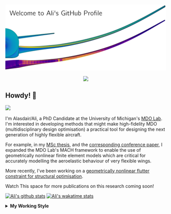 <!--
# Welcome to Ali's github profile


-->

![banner](https://raw.githubusercontent.com/A-CGray/A-CGray/main/Images/GitHubProfileBanner.png)
<p align='center'>
<a href="https://www.linkedin.com/in/alasdaircgray/"><img height="30" src="https://github.com/WaylonWalker/WaylonWalker/blob/main/icon/linkedin.png?raw=true"></a>
</p>

## Howdy! 👋

![](https://komarev.com/ghpvc/?username=A-CGray&color=blue)

I'm Alasdair/Ali, a PhD Candidate at the University of Michigan's [MDO Lab](http://mdolab.engin.umich.edu).
I'm interested in developing methods that might make high-fidelity MDO (multidisciplinary design optimisation) a practical tool for designing the next generation of highly flexible aircraft.

For example, in my [MSc thesis](http://resolver.tudelft.nl/uuid:1a6b5001-d213-40d9-bc2c-5e831eda527d), and the [corresponding conference paper](https://www.researchgate.net/publication/348242101_Geometrically_Nonlinear_High-fidelity_Aerostructural_Optimization_for_Highly_Flexible_Wings), I expanded the MDO Lab's MACH framework to enable the use of geometrically nonlinear finite element models which are critical for accurately modelling the aeroelastic behaviour of very flexible wings.

More recently, I've been working on a [geometrically nonlinear flutter constraint for structural optimisation](https://www.researchgate.net/publication/357429071_High-Fidelity_Gradient-Based_Wing_Structural_Optimization_Including_a_Geometrically_Nonlinear_Flutter_Constraint).

Watch This space for more publications on this research coming soon!

<!--
**A-CGray/A-CGray** is a ✨ _special_ ✨ repository because its `README.md` (this file) appears on your GitHub profile.

Here are some ideas to get you started:

- 🔭 I’m currently working on ...
- 🌱 I’m currently learning ...
- 👯 I’m looking to collaborate on ...
- 🤔 I’m looking for help with ...
- 💬 Ask me about ...
- 📫 How to reach me: ...
- 😄 Pronouns: ...
- ⚡ Fun fact: ...
-->


[![Ali's github stats](https://github-readme-stats.vercel.app/api?username=A-CGray)](https://github.com/anuraghazra/github-readme-stats)
[![Ali's wakatime stats](https://github-readme-stats.vercel.app/api/wakatime?username=ACGray)](https://github.com/anuraghazra/github-readme-stats)


<details>
  <summary>
    <strong>My Working Style</strong>
  </summary>
  
  <!--START_SECTION:waka-->
![Code Time](http://img.shields.io/badge/Code%20Time-1%2C663%20hrs%2022%20mins-blue)

![Lines of code](https://img.shields.io/badge/From%20Hello%20World%20I%27ve%20Written-11%20Million%20lines%20of%20code-blue)

**I'm an Early 🐤** 

```text
🌞 Morning    99 commits     █████░░░░░░░░░░░░░░░░░░░░   19.53% 
🌆 Daytime    199 commits    █████████░░░░░░░░░░░░░░░░   39.25% 
🌃 Evening    183 commits    █████████░░░░░░░░░░░░░░░░   36.09% 
🌙 Night      26 commits     █░░░░░░░░░░░░░░░░░░░░░░░░   5.13%

```
📅 **I'm Most Productive on Thursday** 

```text
Monday       75 commits     ███░░░░░░░░░░░░░░░░░░░░░░   14.79% 
Tuesday      75 commits     ███░░░░░░░░░░░░░░░░░░░░░░   14.79% 
Wednesday    80 commits     ████░░░░░░░░░░░░░░░░░░░░░   15.78% 
Thursday     127 commits    ██████░░░░░░░░░░░░░░░░░░░   25.05% 
Friday       97 commits     ████░░░░░░░░░░░░░░░░░░░░░   19.13% 
Saturday     15 commits     ░░░░░░░░░░░░░░░░░░░░░░░░░   2.96% 
Sunday       38 commits     ██░░░░░░░░░░░░░░░░░░░░░░░   7.5%

```


📊 **This Week I Spent My Time On** 

```text
💬 Programming Languages: 
Python                   9 hrs 8 mins        ██████░░░░░░░░░░░░░░░░░░░   26.94% 
C++                      6 hrs 45 mins       █████░░░░░░░░░░░░░░░░░░░░   19.94% 
TeX                      6 hrs 12 mins       ████░░░░░░░░░░░░░░░░░░░░░   18.31% 
Fortran                  3 hrs 57 mins       ███░░░░░░░░░░░░░░░░░░░░░░   11.67% 
C                        3 hrs 38 mins       ██░░░░░░░░░░░░░░░░░░░░░░░   10.72%

🔥 Editors: 
VS Code                  33 hrs 54 mins      █████████████████████████   100.0%

🐱‍💻 Projects: 
NERS570                  22 hrs 46 mins      ████████████████░░░░░░░░░   67.18% 
pyaerostructure          3 hrs 52 mins       ██░░░░░░░░░░░░░░░░░░░░░░░   11.44% 
baseclasses              2 hrs 6 mins        █░░░░░░░░░░░░░░░░░░░░░░░░   6.22% 
61490e61196f046685f0ad69 1 hr 40 mins        █░░░░░░░░░░░░░░░░░░░░░░░░   4.95% 
AeroStructuralOptimisatio1 hr 39 mins        █░░░░░░░░░░░░░░░░░░░░░░░░   4.89%

💻 Operating System: 
Linux                    33 hrs 54 mins      █████████████████████████   100.0%

```

**I Mostly Code in Python** 

```text
Python                   20 repos            ████████████░░░░░░░░░░░░░   50.0% 
TeX                      8 repos             █████░░░░░░░░░░░░░░░░░░░░   20.0% 
HTML                     3 repos             ██░░░░░░░░░░░░░░░░░░░░░░░   7.5% 
C++                      3 repos             ██░░░░░░░░░░░░░░░░░░░░░░░   7.5% 
Shell                    2 repos             █░░░░░░░░░░░░░░░░░░░░░░░░   5.0%

```


**Timeline**

![Chart not found](https://raw.githubusercontent.com/A-CGray/A-CGray/main/charts/bar_graph.png) 


 Last Updated on 25/09/2022 02:08:31 UTC
<!--END_SECTION:waka-->
</details>
